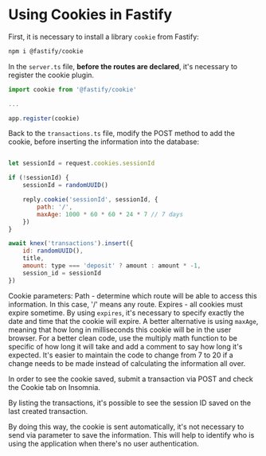 # Using Cookies in Fastify

First, it is necessary to install a library `cookie` from Fastify:

```bash
npm i @fastify/cookie
```

In the `server.ts` file, **before the routes are declared**, it's necessary to register the cookie plugin.

```js
import cookie from '@fastify/cookie'

...

app.register(cookie)
```

Back to the `transactions.ts` file, modify the POST method to add the cookie, before inserting the information into the database:

```js

let sessionId = request.cookies.sessionId

if (!sessionId) {
    sessionId = randomUUID()

    reply.cookie('sessionId', sessionId, {
        path: '/',
        maxAge: 1000 * 60 * 60 * 24 * 7 // 7 days
    })
}

await knex('transactions').insert({
    id: randomUUID(),
    title,
    amount: type === 'deposit' ? amount : amount * -1,
    session_id = sessionId
})

```

Cookie parameters:
Path - determine which route will be able to access this information. In this case, '/' means any route.
Expires - all cookies must expire sometime. By using `expires`, it's necessary to specify exactly the date and time that the cookie will expire. A better alternative is using `maxAge`, meaning that how long in milliseconds this cookie will be in the user browser. For a better clean code, use the multiply math function to be specific of how long it will take and add a comment to say how long it's expected. It's easier to maintain the code to change from 7 to 20 if a change needs to be made instead of calculating the information all over.

In order to see the cookie saved, submit a transaction via POST and check the Cookie tab on Insomnia.

By listing the transactions, it's possible to see the session ID saved on the last created transaction.

By doing this way, the cookie is sent automatically, it's not necessary to send via parameter to save the information. This will help to identify who is using the application when there's no user authentication.

